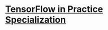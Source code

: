 # [TensorFlow in Practice Specialization](https://www.coursera.org/specializations/tensorflow-in-practice)
